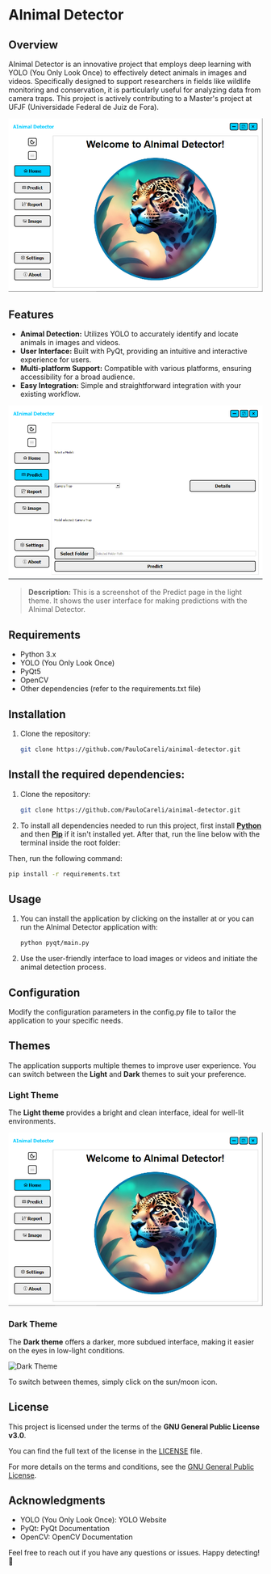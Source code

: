 # AInimal Detector

## Overview

AInimal Detector is an innovative project that employs deep learning with YOLO (You Only Look Once) to effectively detect animals in images and videos. Specifically designed to support researchers in fields like wildlife monitoring and conservation, it is particularly useful for analyzing data from camera traps. This project is actively contributing to a Master's project at UFJF (Universidade Federal de Juiz de Fora).

![Welcome - Light theme](pyqt/assets/welcome_light.png)

## Features

- **Animal Detection:** Utilizes YOLO to accurately identify and locate animals in images and videos.
- **User Interface:** Built with PyQt, providing an intuitive and interactive experience for users.
- **Multi-platform Support:** Compatible with various platforms, ensuring accessibility for a broad audience.
- **Easy Integration:** Simple and straightforward integration with your existing workflow.

![Predict page - Light theme](pyqt/assets/predict.png)

> **Description:** This is a screenshot of the Predict page in the light theme. It shows the user interface for making predictions with the AInimal Detector.


## Requirements

- Python 3.x
- YOLO (You Only Look Once)
- PyQt5
- OpenCV
- Other dependencies (refer to the requirements.txt file)

## Installation

1. Clone the repository:

   ```bash
   git clone https://github.com/PauloCareli/ainimal-detector.git

## Install the required dependencies:

1. Clone the repository:

   ```bash
   git clone https://github.com/PauloCareli/ainimal-detector.git

2. To install all dependencies needed to run this project, first install **[Python]** and then **[Pip]** if it isn't installed yet. After that, run the line below with the terminal inside the root folder:

[Python]: https://www.python.org/downloads/
[Pip]: https://phoenixnap.com/kb/install-pip-windows

Then, run the following command:

   ```bash
   pip install -r requirements.txt
   ```

## Usage

1. You can install the application by clicking on the installer at
or you can run the AInimal Detector application with:

   ```bash
   python pyqt/main.py

2. Use the user-friendly interface to load images or videos and initiate the animal detection process.

## Configuration
Modify the configuration parameters in the config.py file to tailor the application to your specific needs.

## Themes

The application supports multiple themes to improve user experience. You can switch between the **Light** and **Dark** themes to suit your preference.

### Light Theme

The **Light theme** provides a bright and clean interface, ideal for well-lit environments.

![Light Theme](pyqt/assets/welcome_light.png)

### Dark Theme

The **Dark theme** offers a darker, more subdued interface, making it easier on the eyes in low-light conditions.

![Dark Theme](pyqt/assets/welcome_dark.png)

To switch between themes, simply click on the sun/moon icon.


## License
This project is licensed under the terms of the **GNU General Public License v3.0**.

You can find the full text of the license in the [LICENSE](./LICENSE) file.

For more details on the terms and conditions, see the [GNU General Public License](https://www.gnu.org/licenses/gpl-3.0.html).

## Acknowledgments
- YOLO (You Only Look Once): YOLO Website
- PyQt: PyQt Documentation
- OpenCV: OpenCV Documentation

Feel free to reach out if you have any questions or issues. Happy detecting! 🐾

